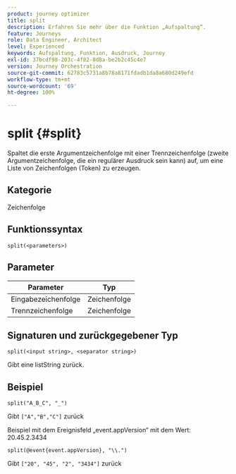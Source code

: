 ```yaml
---
product: journey optimizer
title: split
description: Erfahren Sie mehr über die Funktion „Aufspaltung“.
feature: Journeys
role: Data Engineer, Architect
level: Experienced
keywords: Aufspaltung, Funktion, Ausdruck, Journey
exl-id: 37bcdf98-203c-4f82-8d8a-be2b2c45c4e7
version: Journey Orchestration
source-git-commit: 62783c5731a8b78a8171fdadb1da8a680d249efd
workflow-type: tm+mt
source-wordcount: '69'
ht-degree: 100%

---
```


# split {#split}

Spaltet die erste Argumentzeichenfolge mit einer Trennzeichenfolge (zweite Argumentzeichenfolge, die ein regulärer Ausdruck sein kann) auf, um eine Liste von Zeichenfolgen (Token) zu erzeugen.

## Kategorie

Zeichenfolge

## Funktionssyntax

`split(<parameters>)`

## Parameter

| Parameter | Typ |
|-----------|------------------|
| Eingabezeichenfolge | Zeichenfolge |
| Trennzeichenfolge | Zeichenfolge |

## Signaturen und zurückgegebener Typ

`split(<input string>, <separator string>)`

Gibt eine listString zurück.

## Beispiel

`split("A_B_C", "_")`

Gibt `["A","B","C"]` zurück

Beispiel mit dem Ereignisfeld „event.appVersion“ mit dem Wert: 20.45.2.3434

`split(@event{event.appVersion}, "\\.")`

Gibt `["20", "45", "2", "3434"]` zurück
